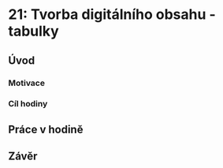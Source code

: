 # 21: Tvorba digitálního obsahu - tabulky

## Úvod

### Motivace

### Cíl hodiny

## Práce v hodině

## Závěr
